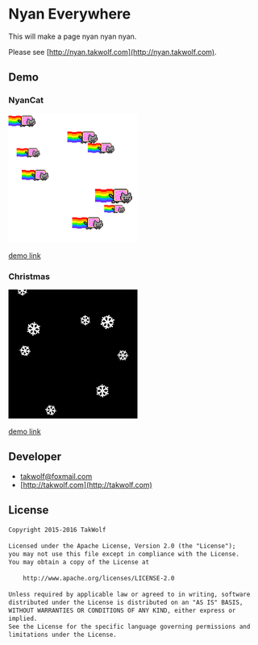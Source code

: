 # Nyan Everywhere #

This will make a page nyan nyan nyan.

Please see [http://nyan.takwolf.com](http://nyan.takwolf.com).

## Demo ##

### NyanCat ###

![NyanCat](/img/screenshot-nyancat.png)

[demo link](http://nyan.takwolf.com/nyancat#http://nyan.takwolf.com)

### Christmas ###

![NyanCat](/img/screenshot-christmas.png)

[demo link](http://nyan.takwolf.com/christmas#http://nyan.takwolf.com)

## Developer ##

- [takwolf@foxmail.com](mailto:takwolf@foxmail.com)
- [http://takwolf.com](http://takwolf.com)

## License ##

    Copyright 2015-2016 TakWolf
    
    Licensed under the Apache License, Version 2.0 (the "License");
    you may not use this file except in compliance with the License.
    You may obtain a copy of the License at

        http://www.apache.org/licenses/LICENSE-2.0

    Unless required by applicable law or agreed to in writing, software
    distributed under the License is distributed on an "AS IS" BASIS,
    WITHOUT WARRANTIES OR CONDITIONS OF ANY KIND, either express or implied.
    See the License for the specific language governing permissions and
    limitations under the License.